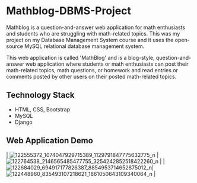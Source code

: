 # Mathblog-DBMS-Project
Mathblog is a question-and-answer web application for math enthusiasts and students who are struggling with math-related topics. This was my project on my Database Management System course and it uses the open-source MySQL relational database management system.

This web application is called 'MathBlog' and is a blog-style, question-and-answer web application where students or math enthusiasts can post their math-related topics, math questions, or homework and read entries or comments posted by other users on their posted math-related topics.

## Technology Stack
- HTML, CSS, Bootstrap
- MySQL
- Django

## Web Application Demo

| ![122555372_1074047929715389_1129791847775632775_n](https://github.com/fvea/Mathblog-DBMS-Project/assets/75005859/a17a3b54-a9bb-4221-b535-c19a93cf2671) | ![122764538_2146565485477755_3254242852518422260_n](https://github.com/fvea/Mathblog-DBMS-Project/assets/75005859/e34c3ebf-c4e9-406e-bd49-6afcc0fc4acf)   |
| ![122684029_694917177826387_8854953714652875012_n](https://github.com/fvea/Mathblog-DBMS-Project/assets/75005859/9b8ab5b2-96bf-4a45-b04f-2a7e63221cc0)| ![122448960_835493107218621_1861050643109340064_n](https://github.com/fvea/Mathblog-DBMS-Project/assets/75005859/b67ed87b-9b75-4c93-acc4-5bc12f568174) |


